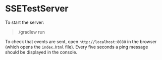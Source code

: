 # SSETestServer

To start the server:

> ./gradlew run

To check that events are sent, open `http://localhost:8080` in the browser (which opens the `index.html` file). Every five seconds a ping message should be displayed in the console.
